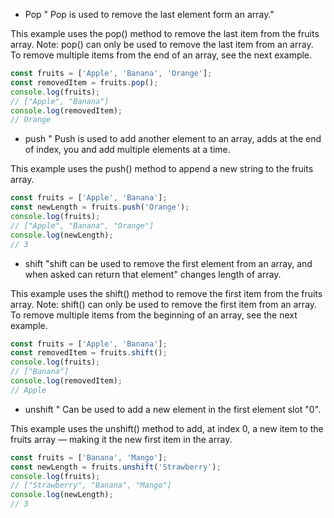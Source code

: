 * Pop
  " Pop is used to remove the last element form an array."

 This example uses the pop() method to remove the last item from the fruits array.
Note: pop() can only be used to remove the last item from an array. To remove multiple items from the end of an array, see the next example.
```JavaScript
const fruits = ['Apple', 'Banana', 'Orange'];
const removedItem = fruits.pop();
console.log(fruits);
// ["Apple", "Banana"]
console.log(removedItem);
// Orange
```

* push
  " Push is used to add another element to an array, adds at the end of index, you and add multiple elements at a time.


 This example uses the push() method to append a new string to the fruits array.
```JavaScript
const fruits = ['Apple', 'Banana'];
const newLength = fruits.push('Orange');
console.log(fruits);
// ["Apple", "Banana", "Orange"]
console.log(newLength);
// 3
```

* shift
 "shift can be used to remove the first element from an array, and when asked can return that element"
changes length of array.


This example uses the shift() method to remove the first item from the fruits array.
Note: shift() can only be used to remove the first item from an array. To remove multiple items from the beginning of an array, see the next example.
```JavaScript
const fruits = ['Apple', 'Banana'];
const removedItem = fruits.shift();
console.log(fruits);
// ["Banana"]
console.log(removedItem);
// Apple
```

* unshift
" Can be used to add a new element in the first element slot "0".

This example uses the unshift() method to add, at index 0, a new item to the fruits array — making it the new first item in the array.

```JavaScript
const fruits = ['Banana', 'Mango'];
const newLength = fruits.unshift('Strawberry');
console.log(fruits);
// ["Strawberry", "Banana", "Mango"]
console.log(newLength);
// 3
```
